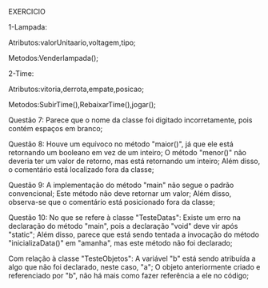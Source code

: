 EXERCICIO

1-Lampada:


Atributos:valorUnitaario,voltagem,tipo;


Metodos:Venderlampada();

2-Time:


Atributos:vitoria,derrota,empate,posicao;


Metodos:SubirTime(),RebaixarTime(),jogar();



Questão 7:
Parece que o nome da classe foi digitado incorretamente, pois contém espaços em branco;

Questão 8:
Houve um equívoco no método "maior()", já que ele está retornando um booleano em vez de um inteiro;
O método "menor()" não deveria ter um valor de retorno, mas está retornando um inteiro;
Além disso, o comentário está localizado fora da classe;

Questão 9:
A implementação do método "main" não segue o padrão convencional;
Este método não deve retornar um valor;
Além disso, observa-se que o comentário está posicionado fora da classe;

Questão 10:
No que se refere à classe "TesteDatas":
Existe um erro na declaração do método "main", pois a declaração "void" deve vir após "static";
Além disso, parece que está sendo tentada a invocação do método "inicializaData()" em "amanha", mas este método não foi declarado;

Com relação à classe "TesteObjetos":
A variável "b" está sendo atribuída a algo que não foi declarado, neste caso, "a";
O objeto anteriormente criado e referenciado por "b", não há mais como fazer referência a ele no código;

